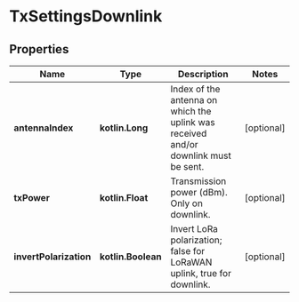 
# TxSettingsDownlink

## Properties
Name | Type | Description | Notes
------------ | ------------- | ------------- | -------------
**antennaIndex** | **kotlin.Long** | Index of the antenna on which the uplink was received and/or downlink must be sent. |  [optional]
**txPower** | **kotlin.Float** | Transmission power (dBm). Only on downlink. |  [optional]
**invertPolarization** | **kotlin.Boolean** | Invert LoRa polarization; false for LoRaWAN uplink, true for downlink. |  [optional]



